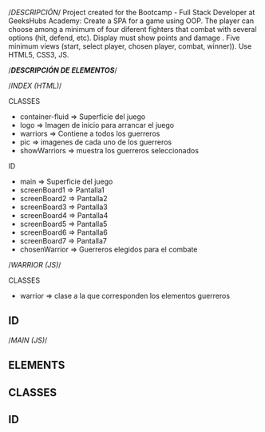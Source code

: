 

/*DESCRIPCIÓN*/
Project created for the Bootcamp - Full Stack Developer at GeeksHubs Academy: Create a SPA for a game using OOP. The player can choose among a minimum of four diferent fighters that combat with several options (hit, defend, etc). Display must show points and  damage . Five minimum views (start, select player, chosen player, combat, winner)). Use HTML5, CSS3, JS.

/***DESCRIPCIÓN DE ELEMENTOS***/

/*INDEX (HTML)*/

CLASSES
- container-fluid => Superficie del juego
- logo => Imagen de inicio para arrancar el juego
- warriors => Contiene a todos los guerreros
- pic => imagenes de cada uno de los guerreros
- showWarriors => muestra los guerreros seleccionados

ID
- main => Superficie del juego
- screenBoard1 => Pantalla1
- screenBoard2 => Pantalla2
- screenBoard3 => Pantalla3
- screenBoard4 => Pantalla4
- screenBoard5 => Pantalla5
- screenBoard6 => Pantalla6
- screenBoard7 => Pantalla7
- chosenWarrior => Guerreros elegidos para el combate

/*WARRIOR (JS)*/

CLASSES
- warrior => clase a la que corresponden los elementos guerreros

ID
-

/*MAIN (JS)*/

ELEMENTS
-

CLASSES
-

ID
-